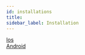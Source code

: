 ```yaml
---
id: installations
title:
sidebar_label: Installation
---
```


[Ios](/docs/installation-ios.html)  
[Android](/docs/installation-android.html)